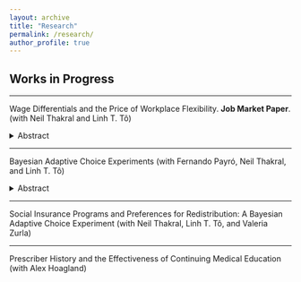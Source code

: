 ```yaml
---
layout: archive
title: "Research"
permalink: /research/
author_profile: true
---
```


Works in Progress
------

***

Wage Differentials and the Price of Workplace Flexibility. <b>Job Market Paper</b>. (with Neil Thakral and Linh T. T&ocirc;)
<details>
<summary open> Abstract </summary>
<p>
This paper studies the interplay between how much workers value workplace flexibility, whether they have such amenities, and how the presence of amenities affects their wages. To overcome the challenge of eliciting quantitative measures of willingness to pay (WTP) at the individual level, we propose the use of dynamic choice experiments, a method which we call the Bayesian Adaptive Choice Experiment (BACE). We implement this method to collect data on the joint distribution of wages, work arrangements, and WTP for different forms of flexibility. We then introduce and estimate a model in which workers may face different prices for job amenities depending on their productivity, extending the Rosen (1986) model of compensating differentials. The model captures key patterns in the data, including (i) the relationship between wages and having amenities, (ii) inequality in workplace amenities across the earnings distribution even when workers value these amenities similarly, and (iii) the tradeoffs across different forms of flexibility. We use the estimates to explore the welfare consequences of workers facing different amenity prices.
</p>
</details>

***

Bayesian Adaptive Choice Experiments (with Fernando Payr&oacute;, Neil Thakral, and Linh T. T&ocirc;)
<details>
<summary open> Abstract </summary>
<p>
We propose the use of dynamic choice experiments to efficiently elicit preferences, a method which we call the Bayesian Adaptive Choice Experiment (BACE). BACE improves upon existing discrete choice experiments which are widely used to elicit preferences both in hypothetical and incentivized settings. We show conditions under which BACE achieves convergence, and that BACE can significantly improve convergence rates relative to methods with randomly generated choices as well as those using optimal static designs. We address computational challenges in implementing BACE in practice by using Bayesian Monte Carlo techniques. The separation between a front-end survey interface and a back-end computational server allows the BACE package to be portable for research designs in a wide range of settings. Beyond efficiency gains, BACE addresses a bias in estimating population-level average preference parameters stemming from using combined data across individuals when individuals differ in their tendency to be inconsistent in their choices. We describe how to use BACE in applications.
</p>
</details>

***

Social Insurance Programs and Preferences for Redistribution: A Bayesian Adaptive Choice Experiment (with Neil Thakral, Linh T. T&ocirc;, and Valeria Zurla)

***

Prescriber History and the Effectiveness of Continuing Medical Education (with Alex Hoagland)
